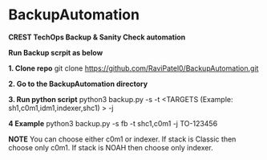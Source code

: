 # BackupAutomation
**CREST TechOps Backup &amp; Sanity Check automation**


**Run Backup scrpit as below**


**1. Clone repo**
git clone https://github.com/RaviPatel0/BackupAutomation.git

**2. Go to the BackupAutomation directory**

**3. Run python script**
python3 backup.py -s <STACK-NAME> -t <TARGETS (Example: sh1,c0m1,idm1,indexer,shc1) > -j <JIRA ID>

**4 Example**
python3 backup.py -s fb -t shc1,c0m1 -j TO-123456


**NOTE**
You can choose either c0m1 or indexer.
  If stack is Classic then choose only c0m1.
  If stack is NOAH then choose only indexer.


